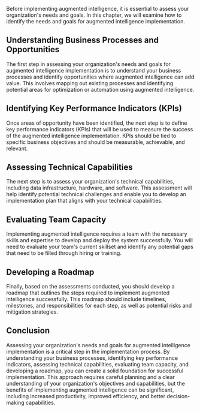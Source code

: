 
Before implementing augmented intelligence, it is essential to assess your organization's needs and goals. In this chapter, we will examine how to identify the needs and goals for augmented intelligence implementation.

Understanding Business Processes and Opportunities
--------------------------------------------------

The first step in assessing your organization's needs and goals for augmented intelligence implementation is to understand your business processes and identify opportunities where augmented intelligence can add value. This involves mapping out existing processes and identifying potential areas for optimization or automation using augmented intelligence.

Identifying Key Performance Indicators (KPIs)
---------------------------------------------

Once areas of opportunity have been identified, the next step is to define key performance indicators (KPIs) that will be used to measure the success of the augmented intelligence implementation. KPIs should be tied to specific business objectives and should be measurable, achievable, and relevant.

Assessing Technical Capabilities
--------------------------------

The next step is to assess your organization's technical capabilities, including data infrastructure, hardware, and software. This assessment will help identify potential technical challenges and enable you to develop an implementation plan that aligns with your technical capabilities.

Evaluating Team Capacity
------------------------

Implementing augmented intelligence requires a team with the necessary skills and expertise to develop and deploy the system successfully. You will need to evaluate your team's current skillset and identify any potential gaps that need to be filled through hiring or training.

Developing a Roadmap
--------------------

Finally, based on the assessments conducted, you should develop a roadmap that outlines the steps required to implement augmented intelligence successfully. This roadmap should include timelines, milestones, and responsibilities for each step, as well as potential risks and mitigation strategies.

Conclusion
----------

Assessing your organization's needs and goals for augmented intelligence implementation is a critical step in the implementation process. By understanding your business processes, identifying key performance indicators, assessing technical capabilities, evaluating team capacity, and developing a roadmap, you can create a solid foundation for successful implementation. This approach requires careful planning and a clear understanding of your organization's objectives and capabilities, but the benefits of implementing augmented intelligence can be significant, including increased productivity, improved efficiency, and better decision-making capabilities.
